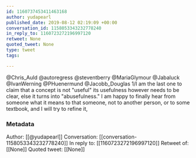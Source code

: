 ```yaml
---
id: 1160737453411463168
author: yudapearl
published_date: 2019-08-12 02:19:09 +00:00
conversation_id: 1158053343232778240
in_reply_to: 1160723272196997120
retweet: None
quoted_tweet: None
type: tweet
tags:

---
```


@Chris_Auld @autoregress @steventberry @MariaGlymour @Jabaluck @IvanWerning @PHuenermund @Jacobb_Douglas 1/I am the last one to claim that a concept is not "useful" its usefulness however needs to be clear, else it turns into "abusefulness." I am happy to finally hear from someone what it means to that someone, not to another person, or to some textbook, and I will try to refine it,

### Metadata

Author: [[@yudapearl]]
Conversation: [[conversation-1158053343232778240]]
In reply to: [[1160723272196997120]]
Retweet of: [[None]]
Quoted tweet: [[None]]
